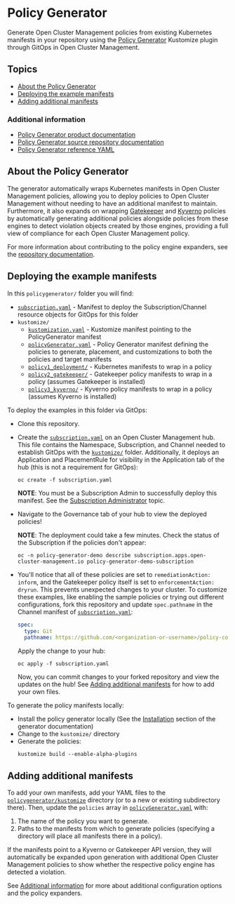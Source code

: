 # Policy Generator

Generate Open Cluster Management policies from existing Kubernetes manifests in your repository
using the [Policy Generator](https://github.com/stolostron/policy-generator-plugin) Kustomize plugin
through GitOps in Open Cluster Management.

## Topics

- [About the Policy Generator](#about-the-policy-generator)
- [Deploying the example manifests](#deploying-the-example-manifests)
- [Adding additional manifests](#adding-additional-manifests)

### Additional information

- [Policy Generator product documentation](https://access.redhat.com/documentation/en-us/red_hat_advanced_cluster_management_for_kubernetes/2.4/html/governance/governance#policy-generator)
- [Policy Generator source repository documentation](https://github.com/stolostron/policy-generator-plugin/blob/main/README.md)
- [Policy Generator reference YAML](https://github.com/stolostron/policy-generator-plugin/blob/main/docs/policygenerator-reference.yaml)

## About the Policy Generator

The generator automatically wraps Kubernetes manifests in Open Cluster Management policies, allowing
you to deploy policies to Open Cluster Management without needing to have an additional manifest to
maintain. Furthermore, it also expands on wrapping
[Gatekeeper](https://open-policy-agent.github.io/gatekeeper/) and [Kyverno](https://kyverno.io/)
policies by automatically generating additional policies alongside policies from these engines to
detect violation objects created by those engines, providing a full view of compliance for each Open
Cluster Management policy.

For more information about contributing to the policy engine expanders, see the
[repository documentation](https://github.com/open-cluster-management/policy-generator-plugin/blob/main/docs/policygenerator.md#policy-expanders).

## Deploying the example manifests

In this `policygenerator/` folder you will find:

- [`subscription.yaml`](subscription.yaml) - Manifest to deploy the Subscription/Channel resource
  objects for GitOps for this folder
- `kustomize/`
  - [`kustomization.yaml`](kustomize/kustomization.yaml) - Kustomize manifest pointing to the
    PolicyGenerator manifest
  - [`policyGenerator.yaml`](kustomize/policyGenerator.yaml) - Policy Generator manifest defining
    the policies to generate, placement, and customizations to both the policies and target
    manifests
  - [`policy1_deployment/`](kustomize/policy1_deployment) - Kubernetes manifests to wrap in a policy
  - [`policy2_gatekeeper/`](kustomize/policy2_gatekeeper) - Gatekeeper policy manifests to wrap in a
    policy (assumes Gatekeeper is installed)
  - [`policy3_kyverno/`](kustomize/policy3_kyverno) - Kyverno policy manifests to wrap in a policy
    (assumes Kyverno is installed)

To deploy the examples in this folder via GitOps:

- Clone this repository.
- Create the [`subscription.yaml`](subscription.yaml) on an Open Cluster Management hub. This file
  contains the Namespace, Subscription, and Channel needed to establish GitOps with the
  [`kustomize/`](kustomize) folder. Additionally, it deploys an Application and PlacementRule for
  visibility in the Application tab of the hub (this is not a requirement for GitOps):
  ```shell
  oc create -f subscription.yaml
  ```
  **NOTE**: You must be a Subscription Admin to successfully deploy this manifest. See the
  [Subscription Administrator](../README.md#subscription-administrator) topic.
- Navigate to the Governance tab of your hub to view the deployed policies!

  **NOTE**: The deployment could take a few minutes. Check the status of the Subscription if the
  policies don't appear:

  ```shell
  oc -n policy-generator-demo describe subscription.apps.open-cluster-management.io policy-generator-demo-subscription
  ```

- You'll notice that all of these policies are set to `remediationAction: inform`, and the
  Gatekeeper policy itself is set to `enforcementAction: dryrun`. This prevents unexpected changes
  to your cluster. To customize these examples, like enabling the sample policies or trying out
  different configurations, fork this repository and update `spec.pathname` in the Channel manifest
  of [`subscription.yaml`](subscription.yaml):
  ```yaml
  spec:
    type: Git
    pathname: https://github.com/<organization-or-username>/policy-collection.git
  ```
  Apply the change to your hub:
  ```shell
  oc apply -f subscription.yaml
  ```
  Now, you can commit changes to your forked repository and view the updates on the hub! See
  [Adding additional manifests](#adding-additional-manifests) for how to add your own files.

To generate the policy manifests locally:

- Install the policy generator locally (See the
  [Installation](https://github.com/stolostron/policy-generator-plugin#installation) section of the
  generator documentation)
- Change to the `kustomize/` directory
- Generate the policies:
  ```shell
  kustomize build --enable-alpha-plugins
  ```

## Adding additional manifests

To add your own manifests, add your YAML files to the [`policygenerator/kustomize`](kustomize)
directory (or to a new or existing subdirectory there). Then, update the `policies` array in
[`policyGenerator.yaml`](kustomize/policyGenerator.yaml) with:

1. The name of the policy you want to generate.
2. Paths to the manifests from which to generate policies (specifying a directory will place all
   manifests there in a policy).

If the manifests point to a Kyverno or Gatekeeper API version, they will automatically be expanded
upon generation with additional Open Cluster Management policies to show whether the respective
policy engine has detected a violation.

See [Additional information](#additional-information) for more about additional configuration
options and the policy expanders.
